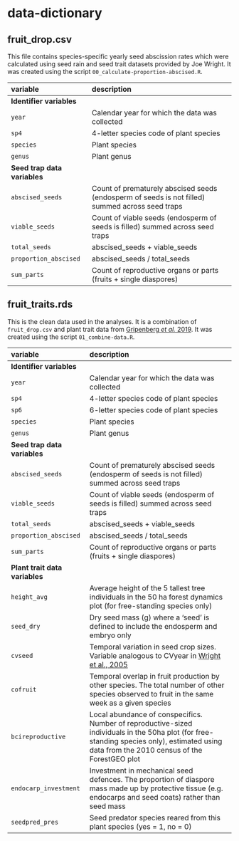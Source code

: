 # data-dictionary

## fruit_drop.csv
This file contains species-specific yearly seed abscission rates which were calculated using seed rain and seed trait datasets provided by Joe Wright. It was created using the script `00_calculate-proportion-abscised.R`.

| variable | description |
|:---------|:------------|
| **Identifier variables** | |
| `year` | Calendar year for which the data was collected |
| `sp4` | 4-letter species code of plant species  |
| `species` | Plant species |
| `genus` | Plant genus |
| **Seed trap data variables** | |
| `abscised_seeds` | Count of prematurely abscised seeds (endosperm of seeds is not filled) summed across seed traps |
| `viable_seeds` | Count of viable seeds (endosperm of seeds is filled) summed across seed traps |
| `total_seeds` | abscised_seeds + viable_seeds |
| `proportion_abscised` | abscised_seeds / total_seeds |
| `sum_parts` | Count of reproductive organs or parts (fruits + single diaspores) |

## fruit_traits.rds
This is the clean data used in the analyses. It is a combination of `fruit_drop.csv` and plant trait data from [Gripenberg _et al._ 2019](https://doi.org/10.1111/ele.13359). It was created using the script `01_combine-data.R`.

| variable | description |
|:---------|:------------|
| **Identifier variables** | |
| `year` | Calendar year for which the data was collected |
| `sp4` | 4-letter species code of plant species  |
| `sp6` | 6-letter species code of plant species  |
| `species` | Plant species |
| `genus` | Plant genus |
| **Seed trap data variables** | |
| `abscised_seeds` | Count of prematurely abscised seeds (endosperm of seeds is not filled) summed across seed traps |
| `viable_seeds` | Count of viable seeds (endosperm of seeds is filled) summed across seed traps |
| `total_seeds` | abscised_seeds + viable_seeds |
| `proportion_abscised` | abscised_seeds / total_seeds |
| `sum_parts` | Count of reproductive organs or parts (fruits + single diaspores) |
| **Plant trait data variables** | |
| `height_avg` | Average height of the 5 tallest tree individuals in the 50 ha forest dynamics plot (for free-standing species only) |
| `seed_dry` | Dry seed mass (g) where a ‘seed’ is defined to include the endosperm and embryo only |
| `cvseed` | Temporal variation in seed crop sizes. Variable analogous to CVyear in [Wright et al., 2005](http://doi.wiley.com/10.1890/03-0750) |
| `cofruit` | Temporal overlap in fruit production by other species. The total number of other species observed to fruit in the same week as a given species |
| `bcireproductive` | Local abundance of conspecifics. Number of reproductive-sized individuals in the 50ha plot (for free-standing species only), estimated using data from the 2010 census of the ForestGEO plot |
| `endocarp_investment` | Investment in mechanical seed defences. The proportion of diaspore mass made up by protective tissue (e.g. endocarps and seed coats) rather than seed mass|
| `seedpred_pres` | Seed predator species reared from this plant species (yes = 1, no = 0) |

